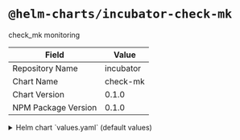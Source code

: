 # `@helm-charts/incubator-check-mk`

check_mk monitoring

| Field               | Value     |
| ------------------- | --------- |
| Repository Name     | incubator |
| Chart Name          | check-mk  |
| Chart Version       | 0.1.0     |
| NPM Package Version | 0.1.0     |

<details>

<summary>Helm chart `values.yaml` (default values)</summary>

```yaml
# Default values for check-mk.
# This is a YAML-formatted file.
# Declare variables to be passed into your templates.
replicaCount: 1
image:
  repository: 'nlmacamp/check_mk'
  tag: 'latest'
  pullPolicy: IfNotPresent
service:
  name: check-mk
  type: NodePort
  externalPort: 80
  internalPort: 5000
ingress:
  enabled: false
  # Used to create Ingress record (should used with service.type: ClusterIP).
  hosts:
    - monitor.ijuned.com
  annotations:
    kubernetes.io/ingress.class: nginx
    # kubernetes.io/tls-acme: "true"
  tls:
    # Secrets must be manually created in the namespace.
    # - secretName: chart-example-tls
    #   hosts:
    #     - chart-example.local
resources:
  {}
  # We usually recommend not to specify default resources and to leave this as a conscious
  # choice for the user. This also increases chances charts run on environments with little
  # resources, such as Minikube. If you do want to specify resources, uncomment the following
  # lines, adjust them as necessary, and remove the curly braces after 'resources:'.
  # limits:
  #  cpu: 100m
  #  memory: 128Mi
  #requests:
  #  cpu: 100m
  #  memory: 128Mi
```

</details>
